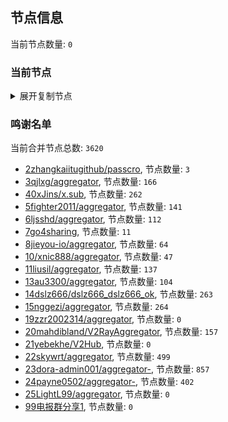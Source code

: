 
## 节点信息
当前节点数量: `0`
### 当前节点
<details>
  <summary>展开复制节点</summary>

    

</details>

### 鸣谢名单
当前合并节点总数: `3620`
- [2zhangkaiitugithub/passcro](https://github.com/zhangkaiitugithub/passcro), 节点数量: `3`
- [3qjlxg/aggregator](https://github.com/qjlxg/aggregator), 节点数量: `166`
- [40xJins/x.sub](https://github.com/0xJins/x.sub), 节点数量: `262`
- [5fighter2011/aggregator](https://github.com/fighter2011/aggregator), 节点数量: `141`
- [6ljsshd/aggregator](https://github.com/ljsshd/aggregator), 节点数量: `112`
- [7go4sharing](https://github.com/go4sharing), 节点数量: `11`
- [8jieyou-io/aggregator](https://github.com/jieyou-io/aggregator), 节点数量: `64`
- [10/xnic888/aggregator](https://github.com/xnic888/aggregator), 节点数量: `47`
- [11liusil/aggregator](https://github.com/liusil/aggregator), 节点数量: `137`
- [13au3300/aggregator](https://github.com/au3300/aggregator), 节点数量: `104`
- [14dslz666/dslz666_dslz666_ok](https://github.com/dslz666/dslz666_dslz666_ok), 节点数量: `263`
- [15nggezi/aggregator](https://github.com/nggezi/aggregator), 节点数量: `264`
- [19zzr2002314/aggregator](https://github.com/zzr2002314/aggregator), 节点数量: `0`
- [20mahdibland/V2RayAggregator](https://github.com/mahdibland/V2RayAggregator), 节点数量: `157`
- [21yebekhe/V2Hub](https://github.com/yebekhe/V2Hub), 节点数量: `0`
- [22skywrt/aggregator](https://github.com/skywrt/aggregator), 节点数量: `499`
- [23dora-admin001/aggregator-](https://github.com/dora-admin001/aggregator-), 节点数量: `857`
- [24payne0502/aggregator-](https://github.com/payne0502/aggregator-), 节点数量: `402`
- [25LightL99/aggregator](https://github.com/LightL99/aggregator), 节点数量: `0`
- [99电报群分享1](https://github.com/cdddbc/getAirport), 节点数量: `0`



